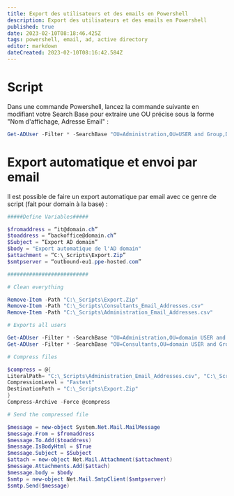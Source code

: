 ```yaml
---
title: Export des utilisateurs et des emails en Powershell
description: Export des utilisateurs et des emails en Powershell
published: true
date: 2023-02-10T08:18:46.425Z
tags: powershell, email, ad, active directory
editor: markdown
dateCreated: 2023-02-10T08:16:42.584Z
---
```


# Script

Dans une commande Powershell, lancez la commande suivante en modifiant votre Search Base pour extraire une OU précise sous la forme "Nom d'affichage, Adresse Email" :

```powershell
Get-ADUser -Filter * -SearchBase "OU=Administration,OU=USER and Group,DC=domain,DC=ch" -Properties DisplayName, EmailAddress | select DisplayName, EmailAddress | Export-CSV C:\Email_Addresses.csv
```

# Export automatique et envoi par email

Il est possible de faire un export automatique par email avec ce genre de script (fait pour domain à la base) : 

```powershell
#####Define Variables#####

$fromaddress = “it@domain.ch”
$toaddress = “backoffice@domain.ch”
$Subject = “Export AD domain”
$body = "Export automatique de l'AD domain"
$attachment = “C:\_Scripts\Export.Zip”
$smtpserver = “outbound-eu1.ppe-hosted.com”

##########################

# Clean everything

Remove-Item -Path "C:\_Scripts\Export.Zip"
Remove-Item -Path "C:\_Scripts\Consultants_Email_Addresses.csv"
Remove-Item -Path "C:\_Scripts\Administration_Email_Addresses.csv"

# Exports all users

Get-ADUser -Filter * -SearchBase "OU=Administration,OU=domain USER and Group,DC=domain,DC=ch" -Properties UserPrincipalName, GivenName, Surname, EmailAddress | select UserPrincipalName, GivenName, Surname, EmailAddress | Export-CSV "C:\_Scripts\Administration_Email_Addresses.csv"
Get-ADUser -Filter * -SearchBase "OU=Consultants,OU=domain USER and Group,DC=domain,DC=ch" -Properties UserPrincipalName, GivenName, Surname, EmailAddress | select UserPrincipalName, GivenName, Surname, EmailAddress | Export-CSV "C:\_Scripts\Consultants_Email_Addresses.csv"

# Compress files 

$compress = @{
LiteralPath= "C:\_Scripts\Administration_Email_Addresses.csv", "C:\_Scripts\Consultants_Email_Addresses.csv"
CompressionLevel = "Fastest"
DestinationPath = "C:\_Scripts\Export.Zip"
}
Compress-Archive -Force @compress

# Send the compressed file

$message = new-object System.Net.Mail.MailMessage
$message.From = $fromaddress
$message.To.Add($toaddress)
$message.IsBodyHtml = $True
$message.Subject = $Subject
$attach = new-object Net.Mail.Attachment($attachment)
$message.Attachments.Add($attach)
$message.body = $body
$smtp = new-object Net.Mail.SmtpClient($smtpserver)
$smtp.Send($message)
```